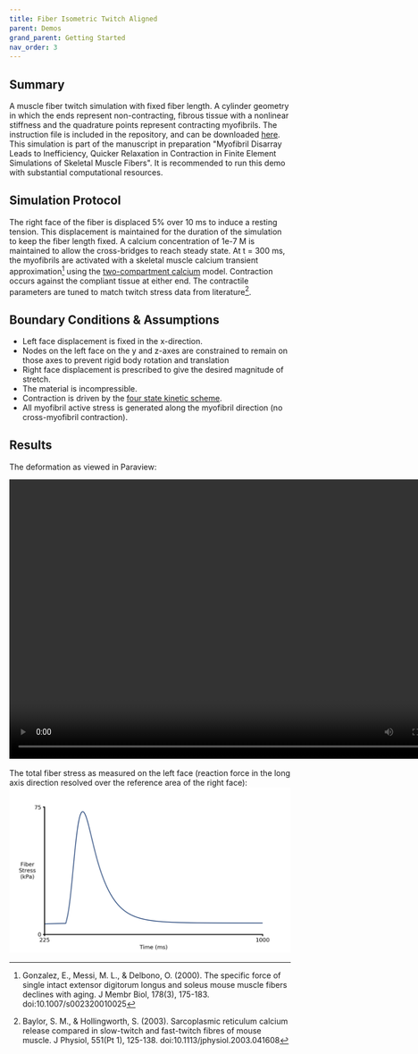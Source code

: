 ```yaml
---
title: Fiber Isometric Twitch Aligned
parent: Demos
grand_parent: Getting Started
nav_order: 3
---
```


Summary
-------
A muscle fiber twitch simulation with fixed fiber length. A cylinder geometry in which the ends represent non-contracting, fibrous tissue with a nonlinear stiffness and the quadrature points represent contracting myofibrils. The instruction file is included in the repository, and can be downloaded <a href="https://github.com/MMoTH/FEniCS-Myosim/blob/master/demos/fiber_twitch_aligned_demo/fiber_isometric_twitch_aligned_demo.json">here</a>. This simulation is part of the manuscript in preparation "Myofibril Disarray Leads to Inefficiency, Quicker Relaxation in Contraction in Finite Element Simulations of Skeletal Muscle Fibers". It is recommended to run this demo with substantial computational resources.

Simulation Protocol
-------------------
The right face of the fiber is displaced 5% over 10 ms to induce a resting tension. This displacement is maintained for the duration of the simulation to keep the fiber length fixed. A calcium concentration of 1e-7 M is maintained to allow the cross-bridges to reach steady state. At t = 300 ms, the myofibrils are activated with a skeletal muscle calcium transient approximation[^1] using the [two-compartment calcium](../../../model_formulations/calcium_models/two_compartment_model/two_compartment_model.md) model. Contraction occurs against the compliant tissue at either end. The contractile parameters are tuned to match twitch stress data from literature[^2].

Boundary Conditions & Assumptions
---------------------------------
- Left face displacement is fixed in the x-direction.
- Nodes on the left face on the y and z-axes are constrained to remain on those axes to prevent rigid body rotation and translation
- Right face displacement is prescribed to give the desired magnitude of stretch.
- The material is incompressible.
- Contraction is driven by the [four state kinetic scheme](https://mmoth.github.io/FEniCS-Myosim/pages/model_formulations/cell_mechanics/cell_mechanics.html).
- All myofibril active stress is generated along the myofibril direction (no cross-myofibril contraction).

Results
-------
The deformation as viewed in Paraview:

<video width="800" height="500" controls>
  <source src="aligned_fiber_twitch.mp4" type="video/mp4">
</video>

The total fiber stress as measured on the left face (reaction force in the long axis direction resolved over the reference area of the right face):  
![List of containers](aligned_twitch_stress.png)


[^1]: Gonzalez, E., Messi, M. L., & Delbono, O. (2000). The specific force of single intact extensor digitorum longus and soleus mouse muscle fibers declines with aging. J Membr Biol, 178(3), 175-183. doi:10.1007/s002320010025

[^2]: Baylor, S. M., & Hollingworth, S. (2003). Sarcoplasmic reticulum calcium release compared in slow-twitch and fast-twitch fibres of mouse muscle. J Physiol, 551(Pt 1), 125-138. doi:10.1113/jphysiol.2003.041608
